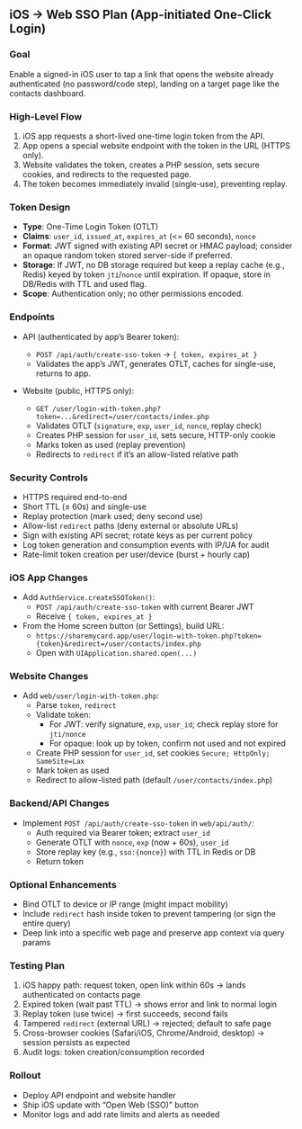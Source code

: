 ## iOS → Web SSO Plan (App-initiated One-Click Login)

### Goal
Enable a signed-in iOS user to tap a link that opens the website already authenticated (no password/code step), landing on a target page like the contacts dashboard.

### High-Level Flow
1) iOS app requests a short-lived one-time login token from the API.
2) App opens a special website endpoint with the token in the URL (HTTPS only).
3) Website validates the token, creates a PHP session, sets secure cookies, and redirects to the requested page.
4) The token becomes immediately invalid (single-use), preventing replay.

### Token Design
- **Type**: One-Time Login Token (OTLT)
- **Claims**: `user_id`, `issued_at`, `expires_at` (<= 60 seconds), `nonce`
- **Format**: JWT signed with existing API secret or HMAC payload; consider an opaque random token stored server-side if preferred.
- **Storage**: If JWT, no DB storage required but keep a replay cache (e.g., Redis) keyed by token `jti`/`nonce` until expiration. If opaque, store in DB/Redis with TTL and used flag.
- **Scope**: Authentication only; no other permissions encoded.

### Endpoints
- API (authenticated by app’s Bearer token):
  - `POST /api/auth/create-sso-token` → `{ token, expires_at }`
  - Validates the app’s JWT, generates OTLT, caches for single-use, returns to app.

- Website (public, HTTPS only):
  - `GET /user/login-with-token.php?token=...&redirect=/user/contacts/index.php`
  - Validates OTLT (`signature`, `exp`, `user_id`, `nonce`, replay check)
  - Creates PHP session for `user_id`, sets secure, HTTP-only cookie
  - Marks token as used (replay prevention)
  - Redirects to `redirect` if it’s an allow-listed relative path

### Security Controls
- HTTPS required end-to-end
- Short TTL (≤ 60s) and single-use
- Replay protection (mark used; deny second use)
- Allow-list `redirect` paths (deny external or absolute URLs)
- Sign with existing API secret; rotate keys as per current policy
- Log token generation and consumption events with IP/UA for audit
- Rate-limit token creation per user/device (burst + hourly cap)

### iOS App Changes
- Add `AuthService.createSSOToken()`:
  - `POST /api/auth/create-sso-token` with current Bearer JWT
  - Receive `{ token, expires_at }`
- From the Home screen button (or Settings), build URL:
  - `https://sharemycard.app/user/login-with-token.php?token={token}&redirect=/user/contacts/index.php`
  - Open with `UIApplication.shared.open(...)`

### Website Changes
- Add `web/user/login-with-token.php`:
  - Parse `token`, `redirect`
  - Validate token:
    - For JWT: verify signature, `exp`, `user_id`; check replay store for `jti/nonce`
    - For opaque: look up by token, confirm not used and not expired
  - Create PHP session for `user_id`, set cookies `Secure; HttpOnly; SameSite=Lax`
  - Mark token as used
  - Redirect to allow-listed path (default `/user/contacts/index.php`)

### Backend/API Changes
- Implement `POST /api/auth/create-sso-token` in `web/api/auth/`:
  - Auth required via Bearer token; extract `user_id`
  - Generate OTLT with `nonce`, `exp` (now + 60s), `user_id`
  - Store replay key (e.g., `sso:{nonce}`) with TTL in Redis or DB
  - Return token

### Optional Enhancements
- Bind OTLT to device or IP range (might impact mobility)
- Include `redirect` hash inside token to prevent tampering (or sign the entire query)
- Deep link into a specific web page and preserve app context via query params

### Testing Plan
1) iOS happy path: request token, open link within 60s → lands authenticated on contacts page
2) Expired token (wait past TTL) → shows error and link to normal login
3) Replay token (use twice) → first succeeds, second fails
4) Tampered `redirect` (external URL) → rejected; default to safe page
5) Cross-browser cookies (Safari/iOS, Chrome/Android, desktop) → session persists as expected
6) Audit logs: token creation/consumption recorded

### Rollout
- Deploy API endpoint and website handler
- Ship iOS update with “Open Web (SSO)” button
- Monitor logs and add rate limits and alerts as needed


